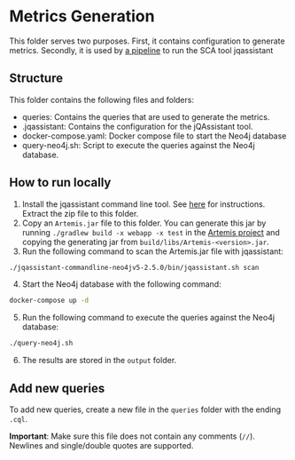 # Metrics Generation

This folder serves two purposes. First, it contains configuration to generate metrics. Secondly, it is used by [a pipeline](../.github/workflows/metrics-generation.yml) to run the SCA tool jqassistant

## Structure

This folder contains the following files and folders:

- queries: Contains the queries that are used to generate the metrics.
- .jqassistant: Contains the configuration for the jQAssistant tool.
- docker-compose.yaml: Docker compose file to start the Neo4j database
- query-neo4j.sh: Script to execute the queries against the Neo4j database.

## How to run locally

1. Install the jqassistant command line tool. See [here](https://jqassistant.github.io/jqassistant/current/#_command_line) for instructions. Extract the zip file to this folder.
2. Copy an `Artemis.jar` file to this folder. You can generate this jar by running `./gradlew build -x webapp -x test` in the [Artemis project](https://github.com/ls1intum/Artemis) and copying the generating jar from `build/libs/Artemis-<version>.jar`.
3. Run the following command to scan the Artemis.jar file with jqassistant:

```bash
./jqassistant-commandline-neo4jv5-2.5.0/bin/jqassistant.sh scan
```

4. Start the Neo4j database with the following command:

```bash
docker-compose up -d
```

5. Run the following command to execute the queries against the Neo4j database:

```bash
./query-neo4j.sh
```

6. The results are stored in the `output` folder.

## Add new queries

To add new queries, create a new file in the `queries` folder with the ending `.cql`.

**Important**: Make sure this file does not contain any comments (`//`). Newlines and single/double quotes are supported.
